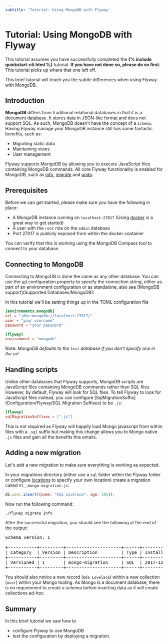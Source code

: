 ```yaml
---
subtitle: 'Tutorial: Using MongoDB with Flyway'
---
```

# Tutorial: Using MongoDB with Flyway

This tutorial assumes you have successfully completed the **{% include quickstart-cli.html %}**
tutorial. **If you have not done so, please do so first.** This tutorial picks up where that one left off.

This brief tutorial will teach you the subtle differences when using Flyway with MongoDB.

## Introduction

**MongoDB** differs from traditional relational databases in that it is a document database. It stores data in JSON-like 
format and does not support SQL. As such, MongoDB doesn't have the concept of a `schema`. Having Flyway manage your MongoDB
instance still has some fantastic benefits, such as:

- Migrating static data
- Maintaining views
- User management

Flyway supports MongoDB by allowing you to execute JavaScript files containing MongoDB commands.
All core Flyway functionality is enabled for MongoDB, such as [info](Commands/Info), [migrate](Commands/Migrate) and [undo](Commands/Undo).

## Prerequisites

Before we can get started, please make sure you have the following in place:

- A MongoDB instance running on `localhost:27017` (Using [docker](https://hub.docker.com/_/mongo/) is a great way to get started)
- A user with the `root` role on the `admin` database
- Port 27017 is publicly exposed from within the docker container 

You can verify that this is working using the MongoDB Compass tool to connect to your database.

## Connecting to MongoDB

Connecting to MongoDB is done the same as any other database. 
You can use the [url](Configuration/Parameters/Environments/URL) configuration property to specify the connection string,
either as part of an environment configuration or as standalone, also see [MongoDB support](Supported Databases/MongoDB):

In this tutorial we'll be setting things up in the TOML configuration file 
```toml
[environments.mongodb]
url = "jdbc:mongodb://localhost:27017/"
user = "your username"
password = "your password"

[flyway]
environment = "mongodb"
```
Note: _MongoDB defaults to the `test` database if you don't specify one in the url_
## Handling scripts

Unlike other databases that Flyway supports, MongoDB scripts are JavaScript files containing MongoDB commands rather than
SQL files. However, by default, Flyway will look for SQL files. 
To tell Flyway to look for JavaScript files instead, you can configure [SqlMigrationSuffix](Configuration/Flyway/SQL Migration Suffixes) to be `.js`:

```toml
[flyway]
sqlMigrationSuffixes = [".js"]
```

This is not required as Flyway will happily load Mongo javascript from within files with a `.sql` suffix but making this
change allows you to Mongo native `.js` files and gain all the benefits this entails.

## Adding a new migration

Let's add a new migration to make sure everything is working as expected.

In your migrations directory (either use a `sql` folder within the Flyway folder or configure [locations](Configuration/Flyway/Locations/) 
to specify your own location) create a migration called `V1__mongo-migration.js`:

```javascript
db.user.insert({name: "Ada Lovelace", age: 205});
```

Now run the following command:

```bash
./flyway migrate info
```

After the successful migration, you should see the following at the end of the output:

<pre class="console">
Schema version: 1

+-----------+---------+---------------------+------+---------------------+---------+----------+
| Category  | Version | Description         | Type | Installed On        | State   | Undoable |
+-----------+---------+---------------------+------+---------------------+---------+----------+
| Versioned | 1       | mongo-migration     | SQL  | 2017-12-22 15:26:39 | Success | No       |
+-----------+---------+---------------------+------+---------------------+---------+----------+</pre>

You should also notice a new record (`Ada Lovelace`) within a new collection (`user`) within your Mongo tooling.
As Mongo is a document database, there is no requirement to create a schema before inserting data as it will 
create collections ad-hoc.

## Summary

In this brief tutorial we saw how to
- configure Flyway to use MongoDB
- test the configuration by deploying a migration.
